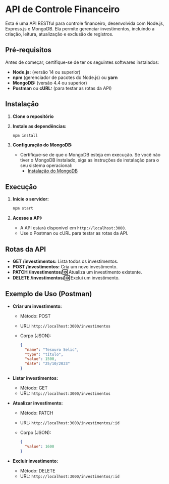 # API de Controle Financeiro

Esta é uma API RESTful para controle financeiro, desenvolvida com Node.js, Express.js e MongoDB. Ela permite gerenciar investimentos, incluindo a criação, leitura, atualização e exclusão de registros.

## Pré-requisitos

Antes de começar, certifique-se de ter os seguintes softwares instalados:

* **Node.js:** (versão 14 ou superior)
* **npm** (gerenciador de pacotes do Node.js) ou **yarn**
* **MongoDB:** (versão 4.4 ou superior)
* **Postman** ou **cURL:** (para testar as rotas da API)

## Instalação

1.  **Clone o repositório**


2.  **Instale as dependências:**

    ```bash
    npm install
    ```

3.  **Configuração do MongoDB:**

    * Certifique-se de que o MongoDB esteja em execução. Se você não tiver o MongoDB instalado, siga as instruções de instalação para o seu sistema operacional:
        * [Instalação do MongoDB](https://www.mongodb.com/docs/manual/installation/)


## Execução

1.  **Inicie o servidor:**

    ```bash
    npm start
    ```

2.  **Acesse a API:**

    * A API estará disponível em `http://localhost:3000`.
    * Use o Postman ou cURL para testar as rotas da API.

## Rotas da API

* **GET /investimentos:** Lista todos os investimentos.
* **POST /investimentos:** Cria um novo investimento.
* **PATCH /investimentos/:id:** Atualiza um investimento existente.
* **DELETE /investimentos/:id:** Exclui um investimento.

## Exemplo de Uso (Postman)

* **Criar um investimento:**

    * Método: POST
    * URL: `http://localhost:3000/investimentos`
    * Corpo (JSON):

        ```json
        {
          "name": "Tesouro Selic",
          "type": "título",
          "value": 1500,
          "date": "25/10/2023"
        }
        ```

* **Listar investimentos:**

    * Método: GET
    * URL: `http://localhost:3000/investimentos`

* **Atualizar investimento:**

    * Método: PATCH
    * URL: `http://localhost:3000/investimentos/:id`
    * Corpo (JSON):

        ```json
        {
          "value": 1600
        }
        ```

* **Excluir investimento:**

    * Método: DELETE
    * URL: `http://localhost:3000/investimentos/:id`
